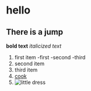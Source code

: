 # hello
## There is a jump
**bold text**
*italicized text*
1. first item
-first
-second
-third
2. second item
3. third item
4. [cook](http://cook.aiurs.co)
6. ![little dress](image.jpg)
